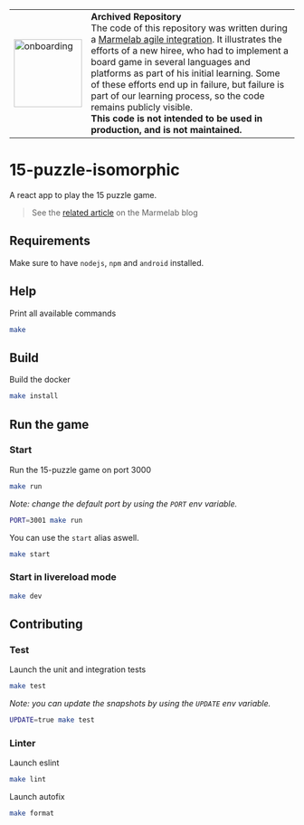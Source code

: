 <table>
        <tr>
            <td><img width="120" src="https://cdnjs.cloudflare.com/ajax/libs/octicons/8.5.0/svg/rocket.svg" alt="onboarding" /></td>
            <td><strong>Archived Repository</strong><br />
            The code of this repository was written during a <a href="https://marmelab.com/blog/2018/09/05/agile-integration.html">Marmelab agile integration</a>. It illustrates the efforts of a new hiree, who had to implement a board game in several languages and platforms as part of his initial learning. Some of these efforts end up in failure, but failure is part of our learning process, so the code remains publicly visible.<br />
        <strong>This code is not intended to be used in production, and is not maintained.</strong>
        </td>
        </tr>
</table>

# 15-puzzle-isomorphic

A react app to play the 15 puzzle game.

> See the [related article](https://marmelab.com/blog/2018/02/07/jeu-du-taquin-en-react.html) on the Marmelab blog

## Requirements

Make sure to have `nodejs`, `npm` and `android` installed.

## Help

Print all available commands

```bash
make
```

## Build

Build the docker

```bash
make install
```

## Run the game

### Start

Run the 15-puzzle game on port 3000

```bash
make run
```

_Note: change the default port by using the `PORT` env variable._

```bash
PORT=3001 make run
```

You can use the `start` alias aswell.

```bash
make start
```

### Start in livereload mode

```bash
make dev
```

## Contributing

### Test

Launch the unit and integration tests

```bash
make test
```

_Note: you can update the snapshots by using the `UPDATE` env variable._

```bash
UPDATE=true make test
```

### Linter

Launch eslint

```bash
make lint
```

Launch autofix

```bash
make format
```
